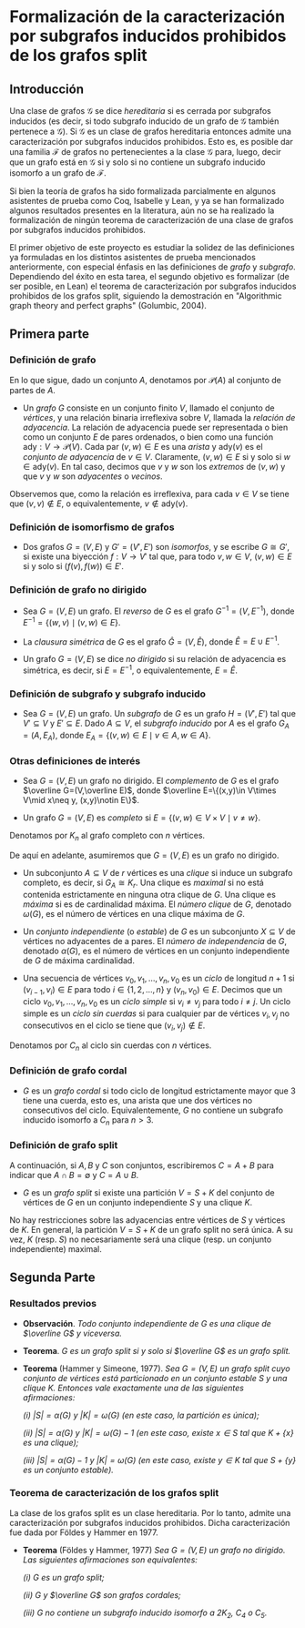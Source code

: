 # Formalización de la caracterización por subgrafos inducidos prohibidos de los grafos split

## Introducción

Una clase de grafos $\mathcal{G}$ se dice _hereditaria_ si es cerrada por subgrafos inducidos (es decir, si todo subgrafo inducido de un grafo de $\mathcal{G}$ también pertenece a $\mathcal{G}$). Si $\mathcal{G}$ es un clase de grafos hereditaria entonces admite una caracterización por subgrafos inducidos prohibidos. Esto es, es posible dar una familia $\mathcal{F}$ de grafos no pertenecientes a la clase $\mathcal{G}$ para, luego, decir que un grafo está en $\mathcal{G}$ si y solo si no contiene un subgrafo inducido isomorfo a un grafo de $\mathcal{F}$.

Si bien la teoría de grafos ha sido formalizada parcialmente en algunos asistentes de prueba como Coq, Isabelle y Lean, y ya se han formalizado algunos resultados presentes en la literatura, aún no se ha realizado la formalización de ningún teorema de caracterización de una clase de grafos por subgrafos inducidos prohibidos. 

El primer objetivo de este proyecto es estudiar la solidez de las definiciones ya formuladas en los distintos asistentes de prueba mencionados anteriormente, con especial énfasis en las definiciones de _grafo_ y _subgrafo_. Dependiendo del éxito en esta tarea, el segundo objetivo es formalizar (de ser posible, en Lean) el teorema de caracterización por subgrafos inducidos prohibidos de los grafos split, siguiendo la demostración en "Algorithmic graph theory and perfect graphs" (Golumbic, 2004). 

## Primera parte

### Definición de grafo

En lo que sigue, dado un conjunto $A$, denotamos por $\mathcal{P}(A)$ al conjunto de partes de $A$.

* Un _grafo_ $G$ consiste en un conjunto finito $V$, llamado el conjunto de _vértices_, y una relación binaria irreflexiva sobre $V$, llamada la _relación de adyacencia_. La relación de adyacencia puede ser representada o bien como un conjunto $E$ de pares ordenados, o bien como una función $\text{ady}: V\rightarrow \mathcal{P}(V)$. Cada par $(v,w)\in E$ es una _arista_ y $\text{ady}(v)$ es el _conjunto de adyacencia_ de $v\in V$. Claramente, $(v,w)\in E$ si y solo si $w \in \text{ady}(v)$. En tal caso, decimos que $v$ y $w$ son los _extremos_ de $(v,w)$ y que $v$ y $w$ son _adyacentes_ o _vecinos_.

Observemos que, como la relación es irreflexiva, para cada $v\in V$ se tiene que $(v,v)\notin E$, o equivalentemente, $v\notin \text{ady}(v)$.

### Definición de isomorfismo de grafos

* Dos grafos $G=(V, E)$ y $G'=(V', E')$ son _isomorfos_, y se escribe $G\cong G'$, si existe una biyección $f:V\rightarrow V'$ tal que, para todo $v,w\in V$, $(v,w)\in E$ si y solo si $(f(v),f(w))\in E'$.

### Definición de grafo no dirigido

* Sea $G=(V, E)$ un grafo. El _reverso_ de $G$ es el grafo $G^{-1}=(V, E^{-1})$, donde $E^{-1}=\{(w,v)\mid (v,w)\in E\}$.

* La _clausura simétrica_ de $G$ es el grafo $\hat G=(V,\hat E)$, donde $\hat E=E\cup E^{-1}$.

 * Un grafo $G=(V, E)$ se dice _no dirigido_ si su relación de adyacencia es simétrica, es decir, si $E=E^{-1}$, o equivalentemente, $E=\hat{E}$.

### Definición de subgrafo y subgrafo inducido

* Sea $G=(V,E)$ un grafo. Un _subgrafo_ de $G$ es un grafo $H=(V',E')$ tal que $V'\subseteq V$ y $E'\subseteq E$. Dado $A\subseteq V$, el _subgrafo inducido_ por $A$ es el grafo $G_A=(A,E_A)$, donde $E_A=\{(v,w)\in E\mid v\in A, w\in A\}$.

### Otras definiciones de interés

* Sea $G=(V, E)$ un grafo no dirigido. El _complemento_ de $G$ es el grafo $\overline G=(V,\overline E)$, donde $\overline E=\{(x,y)\in V\times V\mid x\neq y, (x,y)\notin E\}$.

* Un grafo $G=(V,E)$ es _completo_ si $E=\{(v,w)\in V\times V\mid v\neq w\}$.

Denotamos por $K_n$ al grafo completo con $n$ vértices. 

De aquí en adelante, asumiremos que $G=(V,E)$ es un grafo no dirigido. 

* Un subconjunto $A\subseteq V$ de $r$ vértices es una _clique_ si induce un subgrafo completo, es decir, si $G_A\cong K_r$. Una clique es _maximal_ si no está contenida estrictamente en ninguna otra clique de $G$. Una clique es _máxima_ si es de cardinalidad máxima. El _número clique_ de $G$, denotado $\omega(G)$, es el número de vértices en una clique máxima de $G$.  

* Un _conjunto independiente_ (o _estable_) de $G$ es un subconjunto $X\subseteq V$ de vértices no adyacentes de a pares. El _número de independencia_ de $G$, denotado $\alpha(G)$, es el número de vértices en un conjunto independiente de $G$ de máxima cardinalidad.

* Una secuencia de vértices $v_0,v_1,\ldots,v_n,v_0$ es un _ciclo_ de longitud $n+1$ si $(v_{i-1}, v_i)\in E$ para todo $i\in\{1,2,\ldots,n\}$ y $(v_n, v_0)\in E$. Decimos que un ciclo $v_0,v_1,\ldots,v_n,v_0$  es un _ciclo simple_ si $v_i\neq v_j$ para todo $i\neq j$. Un ciclo simple es un _ciclo sin cuerdas_ si para cualquier par de vértices $v_i, v_j$ no consecutivos en el ciclo se tiene que $(v_i,v_j)\notin E$.

Denotamos por $C_n$ al ciclo sin cuerdas con $n$ vértices. 

### Definición de grafo cordal

* $G$ es un _grafo cordal_ si todo ciclo de longitud estrictamente mayor que 3 tiene una cuerda, esto es, una arista que une dos vértices no consecutivos del ciclo. Equivalentemente, $G$ no contiene un subgrafo inducido isomorfo a $C_n$ para $n>3$. 

### Definición de grafo split

A continuación, si $A, B$ y $C$ son conjuntos, escribiremos $C=A+B$ para indicar que $A\cap B=\emptyset$ y $C=A\cup B$.

* $G$ es un _grafo split_ si existe una partición $V=S+K$ del conjunto de vértices de $G$ en un conjunto independiente $S$ y una clique $K$. 

No hay restricciones sobre las adyacencias entre vértices de $S$ y vértices de $K$. En general, la partición $V=S+K$ de un grafo split no será única. A su vez, $K$ (resp. $S$) no necesariamente será una clique (resp. un conjunto independiente) maximal. 

## Segunda Parte

### Resultados previos

- **Observación**. *Todo conjunto independiente de $G$ es una clique de $\overline G$ y viceversa.*

- **Teorema**. *$G$ es un grafo split si y solo si $\overline G$ es un grafo split.*

- **Teorema** (Hammer y Simeone, 1977). 
_Sea $G=(V,E)$ un grafo split cuyo conjunto de vértices está particionado en un conjunto estable $S$ y una clique $K$. Entonces vale exactamente una de las siguientes afirmaciones:_

    _(i) $|S|=\alpha(G)$ y $|K|=\omega(G)$ (en este caso, la partición es única);_

    _(ii) $|S|=\alpha(G)$ y $|K|=\omega(G)-1$ (en este caso, existe $x\in S$ tal que $K+\{x\}$ es una clique);_

    _(iii) $|S|=\alpha(G)-1$ y $|K|=\omega(G)$ (en este caso, existe $y\in K$ tal que $S+\{y\}$ es un conjunto estable)._
    
### Teorema de caracterización de los grafos split

La clase de los grafos split es un clase hereditaria. Por lo tanto, admite una caracterización por subgrafos inducidos prohibidos. Dicha caracterización fue dada por Földes y Hammer en 1977. 

-  **Teorema** (Földes y Hammer, 1977) _Sea $G=(V,E)$ un grafo no dirigido. Las siguientes afirmaciones son equivalentes:_
    
    _(i) $G$ es un grafo split;_
    
    _(ii) $G$ y $\overline G$ son grafos cordales;_
    
    _(iii) $G$ no contiene un subgrafo inducido isomorfo a $2K_2$, $C_4$ o $C_5$._
